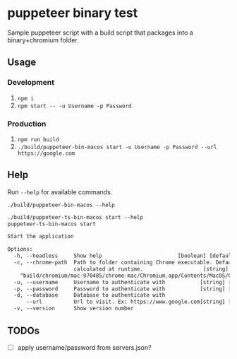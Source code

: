 # puppeteer binary test

Sample puppeteer script with a build script that packages into a binary+chromium folder.

## Usage

### Development

1. `npm i`
2. `npm start -- -u Username -p Password`

### Production

1. `npm run build`
2. `./build/puppeteer-bin-macos start -u Username -p Password --url https://google.com`

## Help

Run `--help` for available commands.

`./build/puppeteer-bin-macos --help`

```txt
./build/puppeteer-ts-bin-macos start --help
puppeteer-ts-bin-macos start

Start the application

Options:
  -h, --headless     Show help                        [boolean] [default: false]
  -c, --chrome-path  Path to folder containing Chrome executable. Default
                     calculated at runtime.                   [string] [default:
    "build/chromium/mac-970485/chrome-mac/Chromium.app/Contents/MacOS/Chromium"]
  -u, --username     Username to authenticate with           [string] [required]
  -p, --password     Password to authenticate with           [string] [required]
  -d, --database     Database to authenticate with                      [string]
      --url          Url to visit. Ex: https://www.google.com[string] [required]
  -v, --version      Show version number                               [boolean]
```

## TODOs

- [ ] apply username/password from servers.json?
